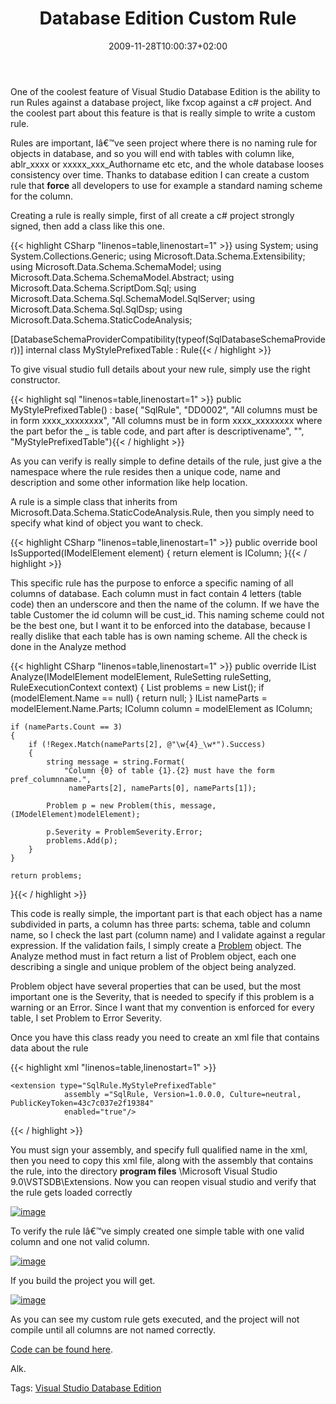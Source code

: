 ﻿---
title: "Database Edition Custom Rule"
description: ""
date: 2009-11-28T10:00:37+02:00
draft: false
tags: [Visual Studio Database Edition]
categories: [Visual Studio]
---
One of the coolest feature of Visual Studio Database Edition is the ability to run Rules against a database project, like fxcop against a c# project. And the coolest part about this feature is that is really simple to write a custom rule.

Rules are important, Iâ€™ve seen project where there is no naming rule for objects in database, and so you will end with tables with column like, ablr\_xxxx or xxxxx\_xxx\_Authorname etc etc, and the whole database looses consistency over time. Thanks to database edition I can create a custom rule that  **force** all developers to use for example a standard naming scheme for the column.

Creating a rule is really simple, first of all create a c# project strongly signed, then add a class like this one.

{{< highlight CSharp "linenos=table,linenostart=1" >}}
using System;
using System.Collections.Generic;
using Microsoft.Data.Schema.Extensibility;
using Microsoft.Data.Schema.SchemaModel;
using Microsoft.Data.Schema.SchemaModel.Abstract;
using Microsoft.Data.Schema.ScriptDom.Sql;
using Microsoft.Data.Schema.Sql.SchemaModel.SqlServer;
using Microsoft.Data.Schema.Sql.SqlDsp;
using Microsoft.Data.Schema.StaticCodeAnalysis;

[DatabaseSchemaProviderCompatibility(typeof(SqlDatabaseSchemaProvider))]
internal class MyStylePrefixedTable : Rule{{< / highlight >}}

<!-- Code inserted with Steve Dunn's Windows Live Writer Code Formatter Plugin.  http://dunnhq.com -->

To give visual studio full details about your new rule, simply use the right constructor.

{{< highlight sql "linenos=table,linenostart=1" >}}
public MyStylePrefixedTable()
: base(
     "SqlRule",
     "DD0002",
     "All columns must be in form xxxx_xxxxxxxx",
     "All columns must be in form xxxx_xxxxxxxx where the part befor the _ is table code, and part after is descriptivename",
     "",
     "MyStylePrefixedTable"){{< / highlight >}}

<!-- Code inserted with Steve Dunn's Windows Live Writer Code Formatter Plugin.  http://dunnhq.com -->

As you can verify is really simple to define details of the rule, just give a the namespace where the rule resides then a unique code, name and description and some other information like help location.

A rule is a simple class that inherits from Microsoft.Data.Schema.StaticCodeAnalysis.Rule, then you simply need to specify what kind of object you want to check.

{{< highlight CSharp "linenos=table,linenostart=1" >}}
public override bool IsSupported(IModelElement element)
{
    return element is IColumn;
}{{< / highlight >}}

<!-- Code inserted with Steve Dunn's Windows Live Writer Code Formatter Plugin.  http://dunnhq.com -->

This specific rule has the purpose to enforce a specific naming of all columns of database. Each column must in fact contain 4 letters (table code) then an underscore and then the name of the column. If we have the table Customer the id column will be cust\_id. This naming scheme could not be the best one, but I want it to be enforced into the database, because I really dislike that each table has is own naming scheme. All the check is done in the Analyze method

{{< highlight CSharp "linenos=table,linenostart=1" >}}
public override IList<Problem> Analyze(IModelElement modelElement, RuleSetting ruleSetting, RuleExecutionContext context)
{
    List<Problem> problems = new List<Problem>();
    if (modelElement.Name == null)
    {
        return null;
    }
    IList<string> nameParts = modelElement.Name.Parts;
    IColumn column = modelElement as IColumn;

    if (nameParts.Count == 3)
    {
        if (!Regex.Match(nameParts[2], @"\w{4}_\w*").Success)
        {
            string message = string.Format(
                "Column {0} of table {1}.{2} must have the form pref_columnname.",
                 nameParts[2], nameParts[0], nameParts[1]);

            Problem p = new Problem(this, message, (IModelElement)modelElement);

            p.Severity = ProblemSeverity.Error;
            problems.Add(p);
        }
    }

    return problems;
}{{< / highlight >}}

<!-- Code inserted with Steve Dunn's Windows Live Writer Code Formatter Plugin.  http://dunnhq.com -->

This code is really simple, the important part is that each object has a name subdivided in parts, a column has three parts: schema, table and column name, so I check the last part (column name) and I validate against a regular expression. If the validation fails, I simply create a [Problem](http://msdn.microsoft.com/en-us/library/microsoft.data.schema.staticcodeanalysis.problem.aspx) object. The Analyze method must in fact return a list of Problem object, each one describing a single and unique problem of the object being analyzed.

Problem object have several properties that can be used, but the most important one is the Severity, that is needed to specify if this problem is a warning or an Error. Since I want that my convention is enforced for every table, I set Problem to Error Severity.

Once you have this class ready you need to create an xml file that contains data about the rule

{{< highlight xml "linenos=table,linenostart=1" >}}
<?xml version="1.0" encoding="utf-8" ?>
<extensions 
  assembly="" 
  version="1" 
  xmlns="urn:Microsoft.Data.Schema.Extensions" 
  xmlns:xsi="http://www.w3.org/2001/XMLSchema-instance" 
  xsi:schemaLocation="urn:Microsoft.Data.Schema.Extensions Microsoft.Data.Schema.Extensions.xsd">

    <extension type="SqlRule.MyStylePrefixedTable"
                assembly ="SqlRule, Version=1.0.0.0, Culture=neutral, PublicKeyToken=43c7c037e2f19384"
                enabled="true"/>
</extensions>
{{< / highlight >}}

<!-- Code inserted with Steve Dunn's Windows Live Writer Code Formatter Plugin.  http://dunnhq.com -->

You must sign your assembly, and specify full qualified name in the xml, then you need to copy this xml file, along with the assembly that contains the rule, into the directory  **program files** \Microsoft Visual Studio 9.0\VSTSDB\Extensions. Now you can reopen visual studio and verify that the rule gets loaded correctly

[![image](http://www.codewrecks.com/blog/wp-content/uploads/2009/11/image_thumb27.png "image")](http://www.codewrecks.com/blog/wp-content/uploads/2009/11/image27.png)

To verify the rule Iâ€™ve simply created one simple table with one valid column and one not valid column.

[![image](http://www.codewrecks.com/blog/wp-content/uploads/2009/11/image_thumb28.png "image")](http://www.codewrecks.com/blog/wp-content/uploads/2009/11/image28.png)

If you build the project you will get.

[![image](http://www.codewrecks.com/blog/wp-content/uploads/2009/11/image_thumb29.png "image")](http://www.codewrecks.com/blog/wp-content/uploads/2009/11/image29.png)

As you can see my custom rule gets executed, and the project will not compile until all columns are not named correctly.

[Code can be found here](http://www.codewrecks.com/blog/Storage/sqlrule.zip).

Alk.

Tags: [Visual Studio Database Edition](http://technorati.com/tag/Visual%20Studio%20Database%20Edition)
